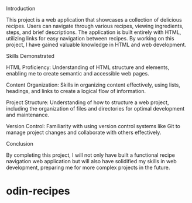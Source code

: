 Introduction

This project is a web application that showcases a collection of delicious recipes. Users can navigate through various recipes, viewing ingredients, steps, and brief descriptions. The application is built entirely with HTML, utilizing links for easy navigation between recipes. By working on this project, I have gained valuable knowledge in HTML and web development.

Skills Demonstrated

HTML Proficiency: Understanding of HTML structure and elements, enabling me to create semantic and accessible web pages.

Content Organization: Skills in organizing content effectively, using lists, headings, and links to create a logical flow of information.

Project Structure: Understanding of how to structure a web project, including the organization of files and directories for optimal development and maintenance.

Version Control: Familiarity with using version control systems like Git to manage project changes and collaborate with others effectively.

Conclusion

By completing this project, I will not only have built a functional recipe navigation web application but will also have solidified my skills in web development, preparing me for more complex projects in the future.
# odin-recipes

